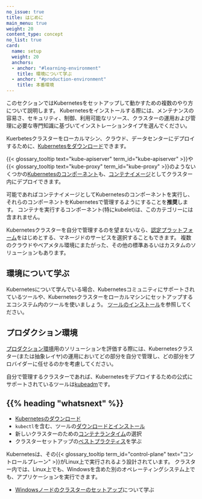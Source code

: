 ```yaml
---
no_issue: true
title: はじめに
main_menu: true
weight: 20
content_type: concept
no_list: true
card:
  name: setup
  weight: 20
  anchors:
  - anchor: "#learning-environment"
    title: 環境について学ぶ
  - anchor: "#production-environment"
    title: 本番環境
---
```


<!-- overview -->

このセクションではKubernetesをセットアップして動かすための複数のやり方について説明します。
Kubernetesをインストールする際には、メンテナンスの容易さ、セキュリティ、制御、利用可能なリソース、クラスターの運用および管理に必要な専門知識に基づいてインストレーションタイプを選んでください。

Kuerbetesクラスターをローカルマシン、クラウド、データセンターにデプロイするために、[Kubernetesをダウンロード](/releases/download/)できます。

{{< glossary_tooltip text="kube-apiserver" term_id="kube-apiserver" >}}や{{< glossary_tooltip text="kube-proxy" term_id="kube-proxy" >}}のようないくつかの[Kubernetesのコンポーネント](/ja/docs/concepts/overview/components/)も、[コンテナイメージ](/releases/download/#container-images)としてクラスター内にデプロイできます。

可能であればコンテナイメージとしてKubernetesのコンポーネントを実行し、それらのコンポーネントをKubernetesで管理するようにすることを**推奨**します。
コンテナを実行するコンポーネント(特にkubelet)は、このカテゴリーには含まれません。

Kubernetesクラスターを自分で管理するのを望まないなら、[認定プラットフォーム](/ja/docs/setup/production-environment/turnkey-solutions/)をはじめとする、マネージドのサービスを選択することもできます。
複数のクラウドやベアメタル環境にまたがった、その他の標準あるいはカスタムのソリューションもあります。

<!-- body -->

## 環境について学ぶ

Kubernetesについて学んでいる場合、Kubernetesコミュニティにサポートされているツールや、Kubernetesクラスターをローカルマシンにセットアップするエコシステム内のツールを使いましょう。
[ツールのインストール](/ja/docs/tasks/tools/)を参照してください。

## プロダクション環境

[プロダクション環境](/ja/docs/setup/production-environment/)用のソリューションを評価する際には、Kubernetesクラスター(または抽象レイヤ)の運用においてどの部分を自分で管理し、どの部分をプロバイダーに任せるのかを考慮してください。

自分で管理するクラスターであれば、Kubernetesをデプロイするための公式にサポートされているツールは[kubeadm](/ja/docs/setup/production-environment/tools/kubeadm/)です。

## {{% heading "whatsnext" %}}

- [Kubernetesのダウンロード](/releases/download/)
- `kubectl`を含む、ツールの[ダウンロードとインストール](/ja/docs/tasks/tools/)
- 新しいクラスターのための[コンテナランタイム](/ja/docs/setup/production-environment/container-runtimes/)の選択
- クラスターセットアップの[ベストプラクティス](/ja/docs/setup/best-practices/)を学ぶ

Kubernetesは、その{{< glossary_tooltip term_id="control-plane" text="コントロールプレーン" >}}がLinux上で実行されるよう設計されています。
クラスター内では、Linux上でも、Windowsを含めた別のオペレーティングシステム上でも、アプリケーションを実行できます。

- [Windowsノードのクラスターのセットアップ](/docs/concepts/windows/)について学ぶ
